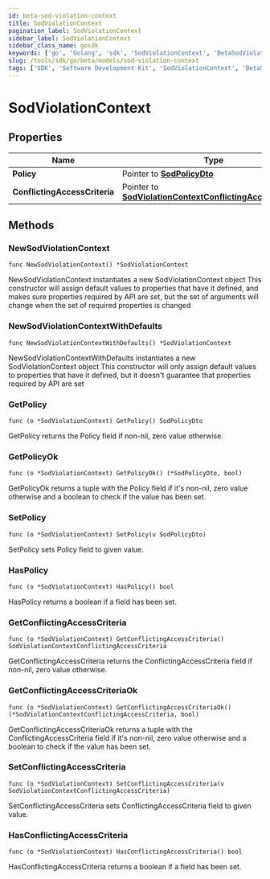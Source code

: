 ```yaml
---
id: beta-sod-violation-context
title: SodViolationContext
pagination_label: SodViolationContext
sidebar_label: SodViolationContext
sidebar_class_name: gosdk
keywords: ['go', 'Golang', 'sdk', 'SodViolationContext', 'BetaSodViolationContext'] 
slug: /tools/sdk/go/beta/models/sod-violation-context
tags: ['SDK', 'Software Development Kit', 'SodViolationContext', 'BetaSodViolationContext']
---
```


# SodViolationContext

## Properties

Name | Type | Description | Notes
------------ | ------------- | ------------- | -------------
**Policy** | Pointer to [**SodPolicyDto**](sod-policy-dto) |  | [optional] 
**ConflictingAccessCriteria** | Pointer to [**SodViolationContextConflictingAccessCriteria**](sod-violation-context-conflicting-access-criteria) |  | [optional] 

## Methods

### NewSodViolationContext

`func NewSodViolationContext() *SodViolationContext`

NewSodViolationContext instantiates a new SodViolationContext object
This constructor will assign default values to properties that have it defined,
and makes sure properties required by API are set, but the set of arguments
will change when the set of required properties is changed

### NewSodViolationContextWithDefaults

`func NewSodViolationContextWithDefaults() *SodViolationContext`

NewSodViolationContextWithDefaults instantiates a new SodViolationContext object
This constructor will only assign default values to properties that have it defined,
but it doesn't guarantee that properties required by API are set

### GetPolicy

`func (o *SodViolationContext) GetPolicy() SodPolicyDto`

GetPolicy returns the Policy field if non-nil, zero value otherwise.

### GetPolicyOk

`func (o *SodViolationContext) GetPolicyOk() (*SodPolicyDto, bool)`

GetPolicyOk returns a tuple with the Policy field if it's non-nil, zero value otherwise
and a boolean to check if the value has been set.

### SetPolicy

`func (o *SodViolationContext) SetPolicy(v SodPolicyDto)`

SetPolicy sets Policy field to given value.

### HasPolicy

`func (o *SodViolationContext) HasPolicy() bool`

HasPolicy returns a boolean if a field has been set.

### GetConflictingAccessCriteria

`func (o *SodViolationContext) GetConflictingAccessCriteria() SodViolationContextConflictingAccessCriteria`

GetConflictingAccessCriteria returns the ConflictingAccessCriteria field if non-nil, zero value otherwise.

### GetConflictingAccessCriteriaOk

`func (o *SodViolationContext) GetConflictingAccessCriteriaOk() (*SodViolationContextConflictingAccessCriteria, bool)`

GetConflictingAccessCriteriaOk returns a tuple with the ConflictingAccessCriteria field if it's non-nil, zero value otherwise
and a boolean to check if the value has been set.

### SetConflictingAccessCriteria

`func (o *SodViolationContext) SetConflictingAccessCriteria(v SodViolationContextConflictingAccessCriteria)`

SetConflictingAccessCriteria sets ConflictingAccessCriteria field to given value.

### HasConflictingAccessCriteria

`func (o *SodViolationContext) HasConflictingAccessCriteria() bool`

HasConflictingAccessCriteria returns a boolean if a field has been set.


